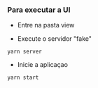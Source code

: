 ### Para executar a UI

- Entre na pasta view

- Execute o servidor "fake"

```
yarn server
```

- Inicie a aplicaçao

```
yarn start
```
